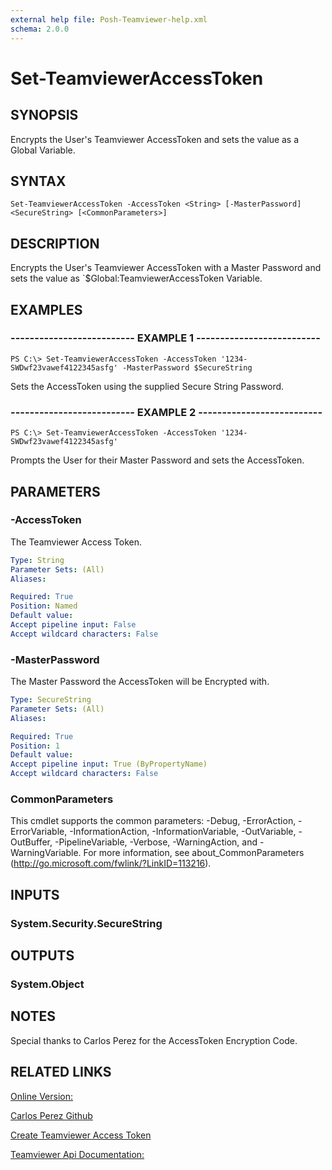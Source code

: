 ```yaml
---
external help file: Posh-Teamviewer-help.xml
schema: 2.0.0
---
```


# Set-TeamviewerAccessToken
## SYNOPSIS
Encrypts the User's Teamviewer AccessToken and sets the value as a Global Variable.
## SYNTAX

```
Set-TeamviewerAccessToken -AccessToken <String> [-MasterPassword] <SecureString> [<CommonParameters>]
```

## DESCRIPTION
Encrypts the User's Teamviewer AccessToken with a Master Password and sets the value as `$Global:TeamviewerAccessToken Variable.
## EXAMPLES

### -------------------------- EXAMPLE 1 --------------------------
```
PS C:\> Set-TeamviewerAccessToken -AccessToken '1234-SWDwf23vawef4122345asfg' -MasterPassword $SecureString
```

Sets the AccessToken using the supplied Secure String Password.
### -------------------------- EXAMPLE 2 --------------------------
```
PS C:\> Set-TeamviewerAccessToken -AccessToken '1234-SWDwf23vawef4122345asfg'
```

Prompts the User for their Master Password and sets the AccessToken.
## PARAMETERS

### -AccessToken
The Teamviewer Access Token.




```yaml
Type: String
Parameter Sets: (All)
Aliases: 

Required: True
Position: Named
Default value: 
Accept pipeline input: False
Accept wildcard characters: False
```

### -MasterPassword
The Master Password the AccessToken will be Encrypted with.




```yaml
Type: SecureString
Parameter Sets: (All)
Aliases: 

Required: True
Position: 1
Default value: 
Accept pipeline input: True (ByPropertyName)
Accept wildcard characters: False
```

### CommonParameters
This cmdlet supports the common parameters: -Debug, -ErrorAction, -ErrorVariable, -InformationAction, -InformationVariable, -OutVariable, -OutBuffer, -PipelineVariable, -Verbose, -WarningAction, and -WarningVariable. For more information, see about_CommonParameters (http://go.microsoft.com/fwlink/?LinkID=113216).
## INPUTS

### System.Security.SecureString

## OUTPUTS

### System.Object

## NOTES
Special thanks to Carlos Perez for the AccessToken Encryption Code.

## RELATED LINKS

[Online Version:](https://github.com/gerane/Posh-Teamviewer/blob/master/docs/Commands/Set-TeamviewerAccessToken.md)

[Carlos Perez Github](https://github.com/darkoperator)

[Create Teamviewer Access Token](https://integrate.teamviewer.com/en/develop/api/get-started/#createScript)

[Teamviewer Api Documentation:](https://integrate.teamviewer.com/en/develop/api/)





